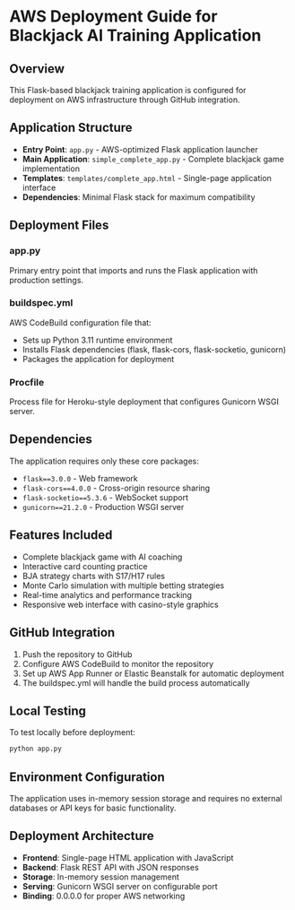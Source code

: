 # AWS Deployment Guide for Blackjack AI Training Application

## Overview
This Flask-based blackjack training application is configured for deployment on AWS infrastructure through GitHub integration.

## Application Structure
- **Entry Point**: `app.py` - AWS-optimized Flask application launcher
- **Main Application**: `simple_complete_app.py` - Complete blackjack game implementation
- **Templates**: `templates/complete_app.html` - Single-page application interface
- **Dependencies**: Minimal Flask stack for maximum compatibility

## Deployment Files

### app.py
Primary entry point that imports and runs the Flask application with production settings.

### buildspec.yml
AWS CodeBuild configuration file that:
- Sets up Python 3.11 runtime environment
- Installs Flask dependencies (flask, flask-cors, flask-socketio, gunicorn)
- Packages the application for deployment

### Procfile
Process file for Heroku-style deployment that configures Gunicorn WSGI server.

## Dependencies
The application requires only these core packages:
- `flask==3.0.0` - Web framework
- `flask-cors==4.0.0` - Cross-origin resource sharing
- `flask-socketio==5.3.6` - WebSocket support
- `gunicorn==21.2.0` - Production WSGI server

## Features Included
- Complete blackjack game with AI coaching
- Interactive card counting practice
- BJA strategy charts with S17/H17 rules
- Monte Carlo simulation with multiple betting strategies
- Real-time analytics and performance tracking
- Responsive web interface with casino-style graphics

## GitHub Integration
1. Push the repository to GitHub
2. Configure AWS CodeBuild to monitor the repository
3. Set up AWS App Runner or Elastic Beanstalk for automatic deployment
4. The buildspec.yml will handle the build process automatically

## Local Testing
To test locally before deployment:
```bash
python app.py
```

## Environment Configuration
The application uses in-memory session storage and requires no external databases or API keys for basic functionality.

## Deployment Architecture
- **Frontend**: Single-page HTML application with JavaScript
- **Backend**: Flask REST API with JSON responses
- **Storage**: In-memory session management
- **Serving**: Gunicorn WSGI server on configurable port
- **Binding**: 0.0.0.0 for proper AWS networking